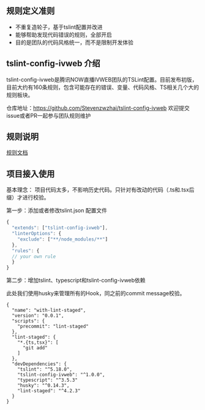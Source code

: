 ## 规则定义准则
* 不重复造轮子，基于tslint配置并改进
* 能够帮助发现代码错误的规则，全部开启
* 目的是团队的代码风格统一，而不是限制开发体验

## tslint-config-ivweb 介绍
 tslint-config-ivweb是腾讯NOW直播IVWEB团队的TSLint配置。目前发布初版，目前大约有160条规则，包含可能存在的错误、变量、代码风格、TS相关几个大的规则板块。

仓库地址：https://github.com/Stevenzwzhai/tslint-config-ivweb
欢迎提交issue或者PR一起参与团队规则维护

## 规则说明

 [规则文档](https://github.com/Stevenzwzhai/tslint-config-ivweb/blob/master/docs/rule.md)

## 项目接入使用

基本理念： 项目代码太多，不影响历史代码。只针对有改动的代码（.ts和.tsx后缀）才进行校验。

第一步：添加或者修改tslint.json 配置文件

``` javascript
{
  "extends": ["tslint-config-ivweb"],
  "linterOptions": {
    "exclude": ["**/node_modules/**"]
  },
  "rules": {
  // your own rule
  }
}
```

第二步：增加tslint、typescript和tslint-config-ivweb依赖

此处我们使用husky来管理所有的Hook，同之前的commit message校验。

```
{
  "name": "with-lint-staged",
  "version": "0.0.1",
  "scripts": {
    "precommit": "lint-staged"
  },
  "lint-staged": {
    "*.{ts,tsx}": [
      "git add"
    ]
  },
  "devDependencies": {
    "tslint": "^5.18.0",
    "tslint-config-ivweb": "^1.0.0",
    "typescript": "^3.5.3"
    "husky": "^0.14.3",
    "lint-staged": "^4.2.3"
  }
}
```